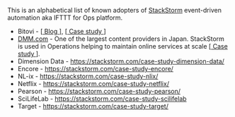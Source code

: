 This is an alphabetical list of known adopters of [StackStorm](https://stackstorm.com/) event-driven automation aka IFTTT for Ops platform.

* Bitovi -  [[ Blog ](https://www.bitovi.com/blog/stackstorm-solves-devops-automation-for-enterprise-client)], [[ Case study ](https://stackstorm.com/case-study-bitovi/)]
* [DMM.com](https://dmm-corp.com/en/) - One of the largest content providers in Japan.
  StackStorm is used in Operations helping to maintain online services at scale [[ Case study ](https://stackstorm.com/case-study-dmm/)].
* Dimension Data - https://stackstorm.com/case-study-dimension-data/
* Encore - https://stackstorm.com/case-study-encore/
* NL-ix - https://stackstorm.com/case-study-nlix/
* Netflix - https://stackstorm.com/case-study-netflix/
* Pearson - https://stackstorm.com/case-study-pearson/
* SciLifeLab - https://stackstorm.com/case-study-scilifelab
* Target - https://stackstorm.com/case-study-target/
